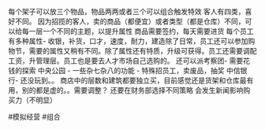 每个架子可以放三个物品，物品两两或者三个可以组合触发特效
客人有四类，喜好不同。
因为招揽的客人，卖的商品（都便宜）或者类型（都是仓库）不同，可以给每一层一个不同的主题，以提升属性
商品需要签约，每天需要进货
每个员工有多种属性- 收银，补货，口才，速度，耐力，建造除了日常，员工还可以参加购物节，需要的属性又稍有不同。除了属性还有特质，升级可获得。员工还需要调配工资，升管理层。员工也是要去人才市场自己选购的。
还可以派考察团- 需要花钱的探索
中央公园 - 一些杂七杂八的功能 - 特殊招员工，卖废品，抽奖
中信银行- 还没玩到。。
商店中的层数和建筑都要独立买，目前感觉还是货架和仓库最有用，别的都是虚的。。需要调整？
还要在财务部选择不同策略
会发生新闻影响购买力（不明显）

#模拟经营  #组合